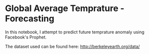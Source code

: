 # Global Average Temprature - Forecasting

In this notebook, I attempt to predict future temprature anomaly using Facebook's Prophet.

The dataset used can be found here: http://berkeleyearth.org/data/
